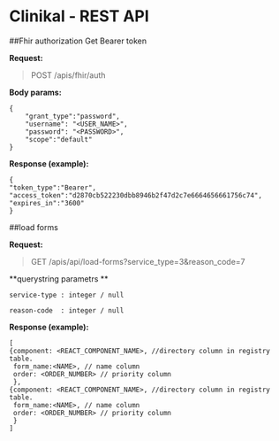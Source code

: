 # Clinikal - REST API


##Fhir authorization 
Get Bearer token

**Request:**
> POST /apis/fhir/auth

**Body params:**
```
{
    "grant_type":"password",
    "username": "<USER_NAME>",
    "password": "<PASSWORD>",
    "scope":"default"
}
```

**Response (example):**
```
{
"token_type":"Bearer",
"access_token":"d2870cb522230dbb8946b2f47d2c7e6664656661756c74",
"expires_in":"3600"
}
```


##load forms

**Request:**
> GET  /apis/api/load-forms?service_type=3&reason_code=7

**querystring parametrs **

    service-type : integer / null 
    
    reason-code  : integer / null

**Response (example):**
```
[
{component: <REACT_COMPONENT_NAME>, //directory column in registry table.
 form_name:<NAME>, // name column
 order: <ORDER_NUMBER> // priority column
 },
{component: <REACT_COMPONENT_NAME>, //directory column in registry table.
 form_name:<NAME>, // name column
 order: <ORDER_NUMBER> // priority column
 }
]
```